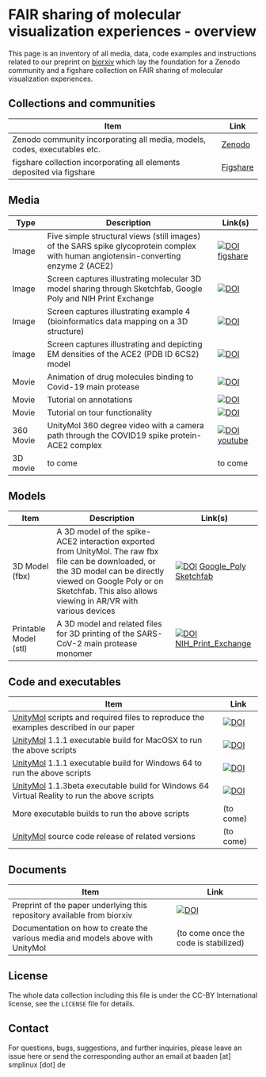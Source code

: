 
# FAIR sharing of molecular visualization experiences - overview

This page is an inventory of all media, data, code examples and instructions related to our preprint on [biorxiv](http://dx.doi.org/10.1101/2020.08.27.270140) which lay the foundation for a Zenodo community and a figshare collection on FAIR sharing of molecular visualization experiences.

## Collections and communities

Item | Link
------------- | ------------- 
Zenodo community incorporating all media, models, codes, executables etc. | [Zenodo](https://zenodo.org/communities/fair-molvisexp/)
figshare collection incorporating all elements deposited via figshare | [Figshare](https://figshare.com/account/home#/collections/5101400)

## Media

Type | Description  | Link(s) 
------------- | ------------- | ------------- 
Image | Five simple structural views (still images) of the SARS spike glycoprotein complex with human angiotensin-converting enzyme 2 (ACE2)  | [![DOI](https://zenodo.org/badge/DOI/10.5281/zenodo.3999339.svg)](https://doi.org/10.5281/zenodo.3999339) [figshare](https://doi.org/10.6084/m9.figshare.12860024.v1)
Image | Screen captures illustrating molecular 3D model sharing through Sketchfab, Google Poly and NIH Print Exchange | [![DOI](https://zenodo.org/badge/DOI/10.6084/m9.figshare.12881606.svg)](https://doi.org/10.6084/m9.figshare.12881606)
Image | Screen captures illustrating example 4 (bioinformatics data mapping on a 3D structure) | [![DOI](https://zenodo.org/badge/DOI/10.6084/m9.figshare.12894077.svg)](https://doi.org/10.6084/m9.figshare.12894077)
Image | Screen captures illustrating and depicting EM densities of the ACE2 (PDB ID 6CS2) model | [![DOI](https://zenodo.org/badge/DOI/10.6084/m9.figshare.13643057.v1.svg)](https://doi.org/10.6084/m9.figshare.13643057)
Movie | Animation of drug molecules binding to Covid-19 main protease | [![DOI](https://zenodo.org/badge/DOI/10.6084/m9.figshare.12860069.svg)](https://doi.org/10.6084/m9.figshare.12860069)
Movie | Tutorial on annotations | [![DOI](https://zenodo.org/badge/DOI/10.6084/m9.figshare.13385957.svg)](https://doi.org/10.6084/m9.figshare.13385957)
Movie | Tutorial on tour functionality | [![DOI](https://zenodo.org/badge/DOI/10.6084/m9.figshare.13386374.svg)](https://doi.org/10.6084/m9.figshare.13386374)
360 Movie | UnityMol 360 degree video with a camera path through the COVID19 spike protein-ACE2 complex | [![DOI](https://zenodo.org/badge/DOI/10.6084/m9.figshare.12894038.svg)](https://doi.org/10.6084/m9.figshare.12894038) [youtube](https://www.youtube.com/watch?v=hFaPaypm6DI)
3D movie | to come | to come

## Models

Item | Description | Link(s)
------------- | ------------- | ------------- 
3D Model (fbx)     | A 3D model of the spike-ACE2 interaction exported from UnityMol. The raw fbx file can be downloaded, or the 3D model can be directly viewed on Google Poly or on Sketchfab. This also allows viewing in AR/VR with various devices   | [![DOI](https://zenodo.org/badge/DOI/10.6084/m9.figshare.12866981.v2.svg)](https://doi.org/10.6084/m9.figshare.12866981.v2) [Google_Poly](https://poly.google.com/view/5zsJiglTWbm) [Sketchfab](https://skfb.ly/6UFOw)
Printable Model (stl) | A 3D model and related files for 3D printing of the SARS-CoV-2 main protease monomer | [![DOI](https://zenodo.org/badge/DOI/10.6084/m9.figshare.12867314.svg)](https://doi.org/10.6084/m9.figshare.12867314) [NIH\_Print_Exchange](https://3dprint.nih.gov/discover/3DPX-014787)


## Code and executables

Item  | Link 
------------- | ------------- 
[UnityMol](http://unitymol.sourceforge.net) scripts and required files to reproduce the examples described in our paper     | [![DOI](https://zenodo.org/badge/289968174.svg)](https://zenodo.org/badge/latestdoi/289968174) 
[UnityMol](http://unitymol.sourceforge.net) 1.1.1 executable build for MacOSX to run the above scripts | [![DOI](https://zenodo.org/badge/DOI/10.6084/m9.figshare.12866804.svg)](https://doi.org/10.6084/m9.figshare.12866804)
[UnityMol](http://unitymol.sourceforge.net) 1.1.1 executable build for Windows 64 to run the above scripts | [![DOI](https://zenodo.org/badge/DOI/10.6084/m9.figshare.13050770.svg)](https://doi.org/10.6084/m9.figshare.13050770)
[UnityMol](http://unitymol.sourceforge.net) 1.1.3beta executable build for Windows 64 Virtual Reality to run the above scripts | [![DOI](https://zenodo.org/badge/DOI/10.6084/m9.figshare.13238081.svg)](https://doi.org/10.6084/m9.figshare.13238081)
More executable builds to run the above scripts | (to come)
[UnityMol](http://unitymol.sourceforge.net) source code release of related versions | (to come)


## Documents

Item  | Link 
------------- | ------------- 
Preprint of the paper underlying this repository available from biorxiv| [![DOI](https://zenodo.org/badge/DOI/10.1101/2020.08.27.270140.svg)](https://doi.org/10.1101/2020.08.27.270140)
Documentation on how to create the various media and models above with UnityMol | (to come once the code is stabilized)

## License

The whole data collection including this file is under the CC-BY International license, see the `LICENSE` file for details.

## Contact

For questions, bugs, suggestions, and further inquiries, please leave an issue here or send the corresponding author an email at baaden [at] smplinux [dot] de
